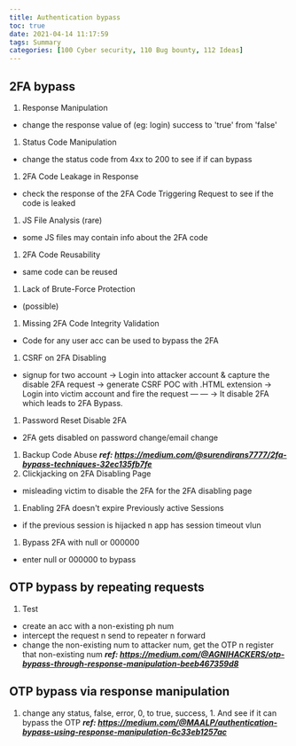 ```yaml
---
title: Authentication bypass
toc: true
date: 2021-04-14 11:17:59
tags: Summary
categories: [100 Cyber security, 110 Bug bounty, 112 Ideas]
---
```


## 2FA bypass

1. Response Manipulation
  * change the response value of (eg: login) success to 'true' from 'false'
1. Status Code Manipulation
  * change the status code from 4xx to 200 to see if if can bypass
1. 2FA Code Leakage in Response
  * check the response of the 2FA Code Triggering Request to see if the code is leaked
1. JS File Analysis (rare)
  * some JS files may contain info about the 2FA code
1. 2FA Code Reusability
  * same code can be reused
1. Lack of Brute-Force Protection
  * (possible)
1. Missing 2FA Code Integrity Validation
  * Code for any user acc can be used to bypass the 2FA
1. CSRF on 2FA Disabling
  * signup for two account -> Login into attacker account & capture the disable 2FA request -> generate CSRF POC with .HTML extension -> Login into victim account and fire the request — — -> It disable 2FA which leads to 2FA Bypass.
1. Password Reset Disable 2FA
  * 2FA gets disabled on password change/email change
1. Backup Code Abuse
  ***ref: https://medium.com/@surendirans7777/2fa-bypass-techniques-32ec135fb7fe***
1. Clickjacking on 2FA Disabling Page
  * misleading victim to disable the 2FA for the 2FA disabling page
1. Enabling 2FA doesn't expire Previously active Sessions
  * if the previous session is hijacked n app has session timeout vlun
1. Bypass 2FA with null or 000000
  * enter null or 000000 to bypass

## OTP bypass by repeating requests

1. Test
* create an acc with a non-existing ph num
* intercept the request n send to repeater n forward
* change the non-existing num to attacker num, get the OTP n register that non-existing num
  ***ref: https://medium.com/@AGNIHACKERS/otp-bypass-through-response-manipulation-beeb467359d8***

## OTP bypass via response manipulation

1. change any status, false, error, 0, to true, success, 1. And see if it can bypass the OTP
  ***ref: https://medium.com/@MAALP/authentication-bypass-using-response-manipulation-6c33eb1257ac***
